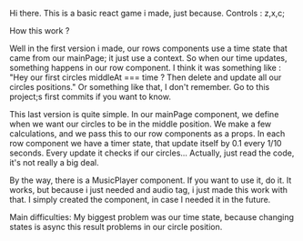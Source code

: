 Hi there.
This is a basic react game i made, just because.
Controls : z,x,c;

How this work ?

Well in the first version i made, our rows components use a time state that came from our mainPage; it just use a context.
So when our time updates, something happens in our row component. I think it was something like :
"Hey our first circles middleAt === time ? Then delete and update all our circles positions."
Or something like that, I don't remember. Go to this project;s first commits if you want to know.

This last version is quite simple.
In our mainPage component, we define when we want our circles to be in the middle position.
We make a few calculations, and we pass this to our row components as a props.
In each row component we have a timer state, that update itself by 0.1 every 1/10 seconds.
Every update it checks if our circles... Actually, just read the code, it's not really a big deal.

By the way, there is a MusicPlayer component. If you want to use it, do it. It works, but because i just needed and audio tag, i just made this work with that. I simply created the component, in case I needed it in the future.

Main difficulties:
My biggest problem was our time state, because changing states is async this result problems in our circle position.

